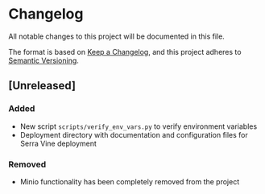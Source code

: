 # Changelog

All notable changes to this project will be documented in this file.

The format is based on [Keep a Changelog](https://keepachangelog.com/en/1.0.0/),
and this project adheres to [Semantic Versioning](https://semver.org/spec/v2.0.0.html).

## [Unreleased]

### Added

- New script `scripts/verify_env_vars.py` to verify environment variables
- Deployment directory with documentation and configuration files for Serra Vine deployment

### Removed

- Minio functionality has been completely removed from the project

